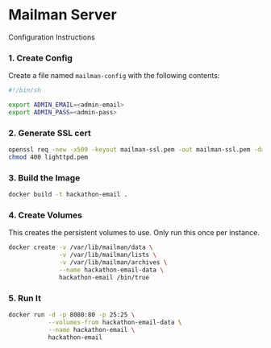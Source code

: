 # Mailman Server

Configuration Instructions

### 1. Create Config
Create a file named `mailman-config` with the following contents:
```sh
#!/bin/sh

export ADMIN_EMAIL=<admin-email>
export ADMIN_PASS=<admin-pass>
```

### 2. Generate SSL cert
```sh
openssl req -new -x509 -keyout mailman-ssl.pem -out mailman-ssl.pem -days 365 -nodes
chmod 400 lighttpd.pem
```

### 3. Build the Image
```sh
docker build -t hackathon-email .
```

### 4. Create Volumes
This creates the persistent volumes to use. Only run this once per instance.
```sh
docker create -v /var/lib/mailman/data \
              -v /var/lib/mailman/lists \
              -v /var/lib/mailman/archives \
              --name hackathon-email-data \
              hackathon-email /bin/true
```

### 5. Run It
```sh
docker run -d -p 8080:80 -p 25:25 \
           --volumes-from hackathon-email-data \
           --name hackathon-email \
           hackathon-email
```
